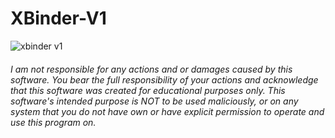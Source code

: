 # XBinder-V1

![xbinder v1](https://user-images.githubusercontent.com/127018596/222958021-f636f0ce-28d5-49e3-a024-7ca4ccd565cd.png)
  
  
###### I am not responsible for any actions and or damages caused by this software. You bear the full responsibility of your actions and acknowledge that this software was created for educational purposes only. This software's intended purpose is NOT to be used maliciously, or on any system that you do not have own or have explicit permission to operate and use this program on.
